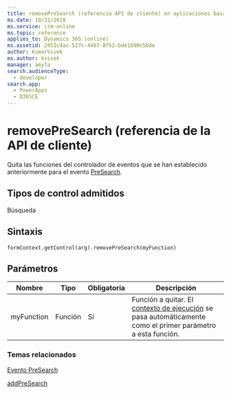```yaml
---
title: removePreSearch (referencia API de cliente) en aplicaciones basadas en modelo| MicrosoftDocs
ms.date: 10/31/2018
ms.service: crm-online
ms.topic: reference
applies_to: Dynamics 365 (online)
ms.assetid: 2451c4ac-527c-4487-8f52-bde1690c5bde
author: KumarVivek
ms.author: kvivek
manager: amyla
search.audienceType:
  - developer
search.app:
  - PowerApps
  - D365CE
---
```

# <a name="removepresearch-client-api-reference"></a>removePreSearch (referencia de la API de cliente)



Quita las funciones del controlador de eventos que se han establecido anteriormente para el evento [PreSearch](../events/PreSearch.md).

## <a name="control-types-supported"></a>Tipos de control admitidos

Búsqueda

## <a name="syntax"></a>Sintaxis

`formContext.getControl(arg).removePreSearch(myFunction)`

## <a name="parameters"></a>Parámetros

|Nombre | Tipo | Obligatoria | Descripción|
|--|--|--|--|
|myFunction |Función |Sí| Función a quitar. El [contexto de ejecución](../../clientapi-execution-context.md) se pasa automáticamente como el primer parámetro a esta función.|

### <a name="related-topics"></a>Temas relacionados

[Evento PreSearch](../events/PreSearch.md)

[addPreSearch](addPreSearch.md) 


